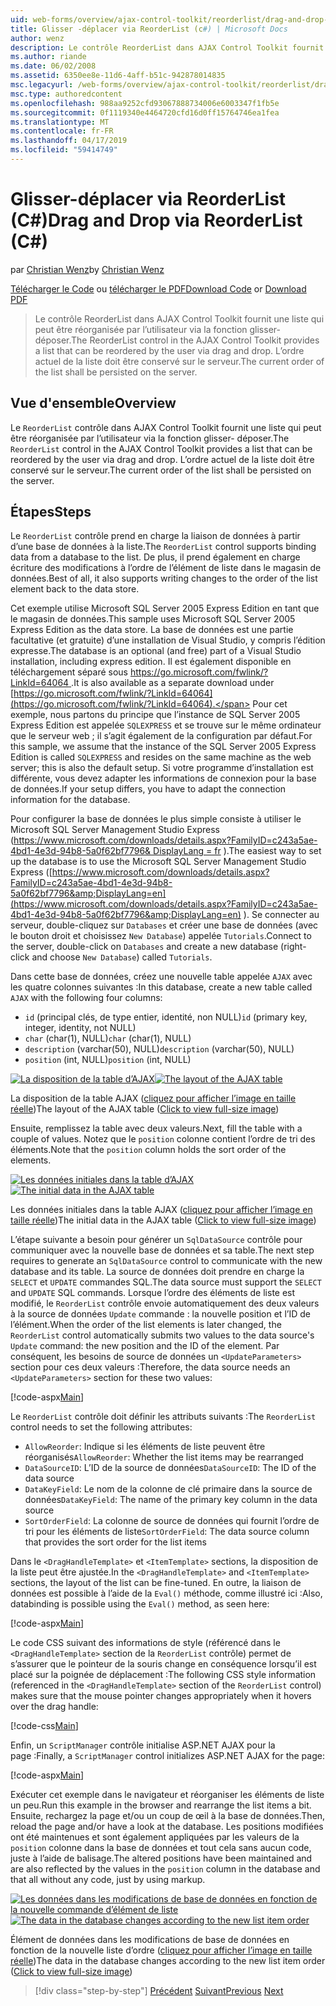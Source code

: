 ```yaml
---
uid: web-forms/overview/ajax-control-toolkit/reorderlist/drag-and-drop-via-reorderlist-cs
title: Glisser -déplacer via ReorderList (c#) | Microsoft Docs
author: wenz
description: Le contrôle ReorderList dans AJAX Control Toolkit fournit une liste qui peut être réorganisée par l’utilisateur via la fonction glisser- déposer. L’ordre actuel de la liste est en cours...
ms.author: riande
ms.date: 06/02/2008
ms.assetid: 6350ee8e-11d6-4aff-b51c-942878014835
msc.legacyurl: /web-forms/overview/ajax-control-toolkit/reorderlist/drag-and-drop-via-reorderlist-cs
msc.type: authoredcontent
ms.openlocfilehash: 988aa9252cfd93067888734006e6003347f1fb5e
ms.sourcegitcommit: 0f1119340e4464720cfd16d0ff15764746ea1fea
ms.translationtype: MT
ms.contentlocale: fr-FR
ms.lasthandoff: 04/17/2019
ms.locfileid: "59414749"
---
```

# <a name="drag-and-drop-via-reorderlist-c"></a><span data-ttu-id="09067-104">Glisser-déplacer via ReorderList (C#)</span><span class="sxs-lookup"><span data-stu-id="09067-104">Drag and Drop via ReorderList (C#)</span></span>

<span data-ttu-id="09067-105">par [Christian Wenz](https://github.com/wenz)</span><span class="sxs-lookup"><span data-stu-id="09067-105">by [Christian Wenz](https://github.com/wenz)</span></span>

<span data-ttu-id="09067-106">[Télécharger le Code](http://download.microsoft.com/download/9/3/f/93f8daea-bebd-4821-833b-95205389c7d0/ReorderList5.cs.zip) ou [télécharger le PDF](http://download.microsoft.com/download/2/d/c/2dc10e34-6983-41d4-9c08-f78f5387d32b/reorderlist5CS.pdf)</span><span class="sxs-lookup"><span data-stu-id="09067-106">[Download Code](http://download.microsoft.com/download/9/3/f/93f8daea-bebd-4821-833b-95205389c7d0/ReorderList5.cs.zip) or [Download PDF](http://download.microsoft.com/download/2/d/c/2dc10e34-6983-41d4-9c08-f78f5387d32b/reorderlist5CS.pdf)</span></span>

> <span data-ttu-id="09067-107">Le contrôle ReorderList dans AJAX Control Toolkit fournit une liste qui peut être réorganisée par l’utilisateur via la fonction glisser- déposer.</span><span class="sxs-lookup"><span data-stu-id="09067-107">The ReorderList control in the AJAX Control Toolkit provides a list that can be reordered by the user via drag and drop.</span></span> <span data-ttu-id="09067-108">L’ordre actuel de la liste doit être conservé sur le serveur.</span><span class="sxs-lookup"><span data-stu-id="09067-108">The current order of the list shall be persisted on the server.</span></span>


## <a name="overview"></a><span data-ttu-id="09067-109">Vue d'ensemble</span><span class="sxs-lookup"><span data-stu-id="09067-109">Overview</span></span>

<span data-ttu-id="09067-110">Le `ReorderList` contrôle dans AJAX Control Toolkit fournit une liste qui peut être réorganisée par l’utilisateur via la fonction glisser- déposer.</span><span class="sxs-lookup"><span data-stu-id="09067-110">The `ReorderList` control in the AJAX Control Toolkit provides a list that can be reordered by the user via drag and drop.</span></span> <span data-ttu-id="09067-111">L’ordre actuel de la liste doit être conservé sur le serveur.</span><span class="sxs-lookup"><span data-stu-id="09067-111">The current order of the list shall be persisted on the server.</span></span>

## <a name="steps"></a><span data-ttu-id="09067-112">Étapes</span><span class="sxs-lookup"><span data-stu-id="09067-112">Steps</span></span>

<span data-ttu-id="09067-113">Le `ReorderList` contrôle prend en charge la liaison de données à partir d’une base de données à la liste.</span><span class="sxs-lookup"><span data-stu-id="09067-113">The `ReorderList` control supports binding data from a database to the list.</span></span> <span data-ttu-id="09067-114">De plus, il prend également en charge écriture des modifications à l’ordre de l’élément de liste dans le magasin de données.</span><span class="sxs-lookup"><span data-stu-id="09067-114">Best of all, it also supports writing changes to the order of the list element back to the data store.</span></span>

<span data-ttu-id="09067-115">Cet exemple utilise Microsoft SQL Server 2005 Express Edition en tant que le magasin de données.</span><span class="sxs-lookup"><span data-stu-id="09067-115">This sample uses Microsoft SQL Server 2005 Express Edition as the data store.</span></span> <span data-ttu-id="09067-116">La base de données est une partie facultative (et gratuite) d’une installation de Visual Studio, y compris l’édition expresse.</span><span class="sxs-lookup"><span data-stu-id="09067-116">The database is an optional (and free) part of a Visual Studio installation, including express edition.</span></span> <span data-ttu-id="09067-117">Il est également disponible en téléchargement séparé sous [ https://go.microsoft.com/fwlink/?LinkId=64064 ](https://go.microsoft.com/fwlink/?LinkId=64064).</span><span class="sxs-lookup"><span data-stu-id="09067-117">It is also available as a separate download under [https://go.microsoft.com/fwlink/?LinkId=64064](https://go.microsoft.com/fwlink/?LinkId=64064).</span></span> <span data-ttu-id="09067-118">Pour cet exemple, nous partons du principe que l’instance de SQL Server 2005 Express Edition est appelée `SQLEXPRESS` et se trouve sur le même ordinateur que le serveur web ; il s’agit également de la configuration par défaut.</span><span class="sxs-lookup"><span data-stu-id="09067-118">For this sample, we assume that the instance of the SQL Server 2005 Express Edition is called `SQLEXPRESS` and resides on the same machine as the web server; this is also the default setup.</span></span> <span data-ttu-id="09067-119">Si votre programme d’installation est différente, vous devez adapter les informations de connexion pour la base de données.</span><span class="sxs-lookup"><span data-stu-id="09067-119">If your setup differs, you have to adapt the connection information for the database.</span></span>

<span data-ttu-id="09067-120">Pour configurer la base de données le plus simple consiste à utiliser le Microsoft SQL Server Management Studio Express ([https://www.microsoft.com/downloads/details.aspx?FamilyID=c243a5ae-4bd1-4e3d-94b8-5a0f62bf7796&amp; DisplayLang = fr](https://www.microsoft.com/downloads/details.aspx?FamilyID=c243a5ae-4bd1-4e3d-94b8-5a0f62bf7796&amp;DisplayLang=en) ).</span><span class="sxs-lookup"><span data-stu-id="09067-120">The easiest way to set up the database is to use the Microsoft SQL Server Management Studio Express ([https://www.microsoft.com/downloads/details.aspx?FamilyID=c243a5ae-4bd1-4e3d-94b8-5a0f62bf7796&amp;DisplayLang=en](https://www.microsoft.com/downloads/details.aspx?FamilyID=c243a5ae-4bd1-4e3d-94b8-5a0f62bf7796&amp;DisplayLang=en) ).</span></span> <span data-ttu-id="09067-121">Se connecter au serveur, double-cliquez sur `Databases` et créer une base de données (avec le bouton droit et choisissez `New Database`) appelée `Tutorials`.</span><span class="sxs-lookup"><span data-stu-id="09067-121">Connect to the server, double-click on `Databases` and create a new database (right-click and choose `New Database`) called `Tutorials`.</span></span>

<span data-ttu-id="09067-122">Dans cette base de données, créez une nouvelle table appelée `AJAX` avec les quatre colonnes suivantes :</span><span class="sxs-lookup"><span data-stu-id="09067-122">In this database, create a new table called `AJAX` with the following four columns:</span></span>

- <span data-ttu-id="09067-123">`id` (principal clés, de type entier, identité, non NULL)</span><span class="sxs-lookup"><span data-stu-id="09067-123">`id` (primary key, integer, identity, not NULL)</span></span>
- <span data-ttu-id="09067-124">`char` (char(1), NULL)</span><span class="sxs-lookup"><span data-stu-id="09067-124">`char` (char(1), NULL)</span></span>
- <span data-ttu-id="09067-125">`description` (varchar(50), NULL)</span><span class="sxs-lookup"><span data-stu-id="09067-125">`description` (varchar(50), NULL)</span></span>
- <span data-ttu-id="09067-126">`position` (int, NULL)</span><span class="sxs-lookup"><span data-stu-id="09067-126">`position` (int, NULL)</span></span>


<span data-ttu-id="09067-127">[![La disposition de la table d’AJAX](drag-and-drop-via-reorderlist-cs/_static/image2.png)](drag-and-drop-via-reorderlist-cs/_static/image1.png)</span><span class="sxs-lookup"><span data-stu-id="09067-127">[![The layout of the AJAX table](drag-and-drop-via-reorderlist-cs/_static/image2.png)](drag-and-drop-via-reorderlist-cs/_static/image1.png)</span></span>

<span data-ttu-id="09067-128">La disposition de la table AJAX ([cliquez pour afficher l’image en taille réelle](drag-and-drop-via-reorderlist-cs/_static/image3.png))</span><span class="sxs-lookup"><span data-stu-id="09067-128">The layout of the AJAX table ([Click to view full-size image](drag-and-drop-via-reorderlist-cs/_static/image3.png))</span></span>


<span data-ttu-id="09067-129">Ensuite, remplissez la table avec deux valeurs.</span><span class="sxs-lookup"><span data-stu-id="09067-129">Next, fill the table with a couple of values.</span></span> <span data-ttu-id="09067-130">Notez que le `position` colonne contient l’ordre de tri des éléments.</span><span class="sxs-lookup"><span data-stu-id="09067-130">Note that the `position` column holds the sort order of the elements.</span></span>


<span data-ttu-id="09067-131">[![Les données initiales dans la table d’AJAX](drag-and-drop-via-reorderlist-cs/_static/image5.png)](drag-and-drop-via-reorderlist-cs/_static/image4.png)</span><span class="sxs-lookup"><span data-stu-id="09067-131">[![The initial data in the AJAX table](drag-and-drop-via-reorderlist-cs/_static/image5.png)](drag-and-drop-via-reorderlist-cs/_static/image4.png)</span></span>

<span data-ttu-id="09067-132">Les données initiales dans la table AJAX ([cliquez pour afficher l’image en taille réelle](drag-and-drop-via-reorderlist-cs/_static/image6.png))</span><span class="sxs-lookup"><span data-stu-id="09067-132">The initial data in the AJAX table ([Click to view full-size image](drag-and-drop-via-reorderlist-cs/_static/image6.png))</span></span>


<span data-ttu-id="09067-133">L’étape suivante a besoin pour générer un `SqlDataSource` contrôle pour communiquer avec la nouvelle base de données et sa table.</span><span class="sxs-lookup"><span data-stu-id="09067-133">The next step requires to generate an `SqlDataSource` control to communicate with the new database and its table.</span></span> <span data-ttu-id="09067-134">La source de données doit prendre en charge la `SELECT` et `UPDATE` commandes SQL.</span><span class="sxs-lookup"><span data-stu-id="09067-134">The data source must support the `SELECT` and `UPDATE` SQL commands.</span></span> <span data-ttu-id="09067-135">Lorsque l’ordre des éléments de liste est modifié, le `ReorderList` contrôle envoie automatiquement des deux valeurs à la source de données `Update` commande : la nouvelle position et l’ID de l’élément.</span><span class="sxs-lookup"><span data-stu-id="09067-135">When the order of the list elements is later changed, the `ReorderList` control automatically submits two values to the data source's `Update` command: the new position and the ID of the element.</span></span> <span data-ttu-id="09067-136">Par conséquent, les besoins de source de données un `<UpdateParameters>` section pour ces deux valeurs :</span><span class="sxs-lookup"><span data-stu-id="09067-136">Therefore, the data source needs an `<UpdateParameters>` section for these two values:</span></span>

[!code-aspx[Main](drag-and-drop-via-reorderlist-cs/samples/sample1.aspx)]

<span data-ttu-id="09067-137">Le `ReorderList` contrôle doit définir les attributs suivants :</span><span class="sxs-lookup"><span data-stu-id="09067-137">The `ReorderList` control needs to set the following attributes:</span></span>

- <span data-ttu-id="09067-138">`AllowReorder`: Indique si les éléments de liste peuvent être réorganisés</span><span class="sxs-lookup"><span data-stu-id="09067-138">`AllowReorder`: Whether the list items may be rearranged</span></span>
- <span data-ttu-id="09067-139">`DataSourceID`: L’ID de la source de données</span><span class="sxs-lookup"><span data-stu-id="09067-139">`DataSourceID`: The ID of the data source</span></span>
- <span data-ttu-id="09067-140">`DataKeyField`: Le nom de la colonne de clé primaire dans la source de données</span><span class="sxs-lookup"><span data-stu-id="09067-140">`DataKeyField`: The name of the primary key column in the data source</span></span>
- <span data-ttu-id="09067-141">`SortOrderField`: La colonne de source de données qui fournit l’ordre de tri pour les éléments de liste</span><span class="sxs-lookup"><span data-stu-id="09067-141">`SortOrderField`: The data source column that provides the sort order for the list items</span></span>

<span data-ttu-id="09067-142">Dans le `<DragHandleTemplate>` et `<ItemTemplate>` sections, la disposition de la liste peut être ajustée.</span><span class="sxs-lookup"><span data-stu-id="09067-142">In the `<DragHandleTemplate>` and `<ItemTemplate>` sections, the layout of the list can be fine-tuned.</span></span> <span data-ttu-id="09067-143">En outre, la liaison de données est possible à l’aide de la `Eval()` méthode, comme illustré ici :</span><span class="sxs-lookup"><span data-stu-id="09067-143">Also, databinding is possible using the `Eval()` method, as seen here:</span></span>

[!code-aspx[Main](drag-and-drop-via-reorderlist-cs/samples/sample2.aspx)]

<span data-ttu-id="09067-144">Le code CSS suivant des informations de style (référencé dans le `<DragHandleTemplate>` section de la `ReorderList` contrôle) permet de s’assurer que le pointeur de la souris change en conséquence lorsqu’il est placé sur la poignée de déplacement :</span><span class="sxs-lookup"><span data-stu-id="09067-144">The following CSS style information (referenced in the `<DragHandleTemplate>` section of the `ReorderList` control) makes sure that the mouse pointer changes appropriately when it hovers over the drag handle:</span></span>

[!code-css[Main](drag-and-drop-via-reorderlist-cs/samples/sample3.css)]

<span data-ttu-id="09067-145">Enfin, un `ScriptManager` contrôle initialise ASP.NET AJAX pour la page :</span><span class="sxs-lookup"><span data-stu-id="09067-145">Finally, a `ScriptManager` control initializes ASP.NET AJAX for the page:</span></span>

[!code-aspx[Main](drag-and-drop-via-reorderlist-cs/samples/sample4.aspx)]

<span data-ttu-id="09067-146">Exécuter cet exemple dans le navigateur et réorganiser les éléments de liste un peu.</span><span class="sxs-lookup"><span data-stu-id="09067-146">Run this example in the browser and rearrange the list items a bit.</span></span> <span data-ttu-id="09067-147">Ensuite, rechargez la page et/ou un coup de œil à la base de données.</span><span class="sxs-lookup"><span data-stu-id="09067-147">Then, reload the page and/or have a look at the database.</span></span> <span data-ttu-id="09067-148">Les positions modifiées ont été maintenues et sont également appliquées par les valeurs de la `position` colonne dans la base de données et tout cela sans aucun code, juste à l’aide de balisage.</span><span class="sxs-lookup"><span data-stu-id="09067-148">The altered positions have been maintained and are also reflected by the values in the `position` column in the database and that all without any code, just by using markup.</span></span>


<span data-ttu-id="09067-149">[![Les données dans les modifications de base de données en fonction de la nouvelle commande d’élément de liste](drag-and-drop-via-reorderlist-cs/_static/image8.png)](drag-and-drop-via-reorderlist-cs/_static/image7.png)</span><span class="sxs-lookup"><span data-stu-id="09067-149">[![The data in the database changes according to the new list item order](drag-and-drop-via-reorderlist-cs/_static/image8.png)](drag-and-drop-via-reorderlist-cs/_static/image7.png)</span></span>

<span data-ttu-id="09067-150">Élément de données dans les modifications de base de données en fonction de la nouvelle liste d’ordre ([cliquez pour afficher l’image en taille réelle](drag-and-drop-via-reorderlist-cs/_static/image9.png))</span><span class="sxs-lookup"><span data-stu-id="09067-150">The data in the database changes according to the new list item order ([Click to view full-size image](drag-and-drop-via-reorderlist-cs/_static/image9.png))</span></span>

> [!div class="step-by-step"]
> <span data-ttu-id="09067-151">[Précédent](using-postbacks-with-reorderlist-cs.md)
> [Suivant](using-postbacks-with-reorderlist-vb.md)</span><span class="sxs-lookup"><span data-stu-id="09067-151">[Previous](using-postbacks-with-reorderlist-cs.md)
[Next](using-postbacks-with-reorderlist-vb.md)</span></span>
